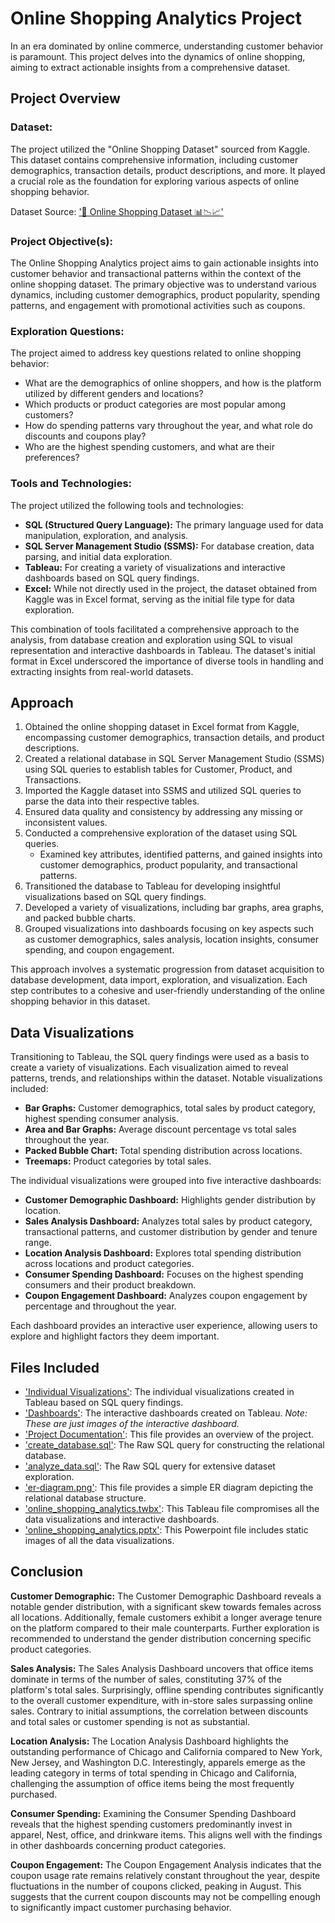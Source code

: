 # Online Shopping Analytics Project
In an era dominated by online commerce, understanding customer behavior is paramount. This project delves into the dynamics of online shopping, aiming to extract actionable insights from a comprehensive dataset.

## Project Overview
### Dataset:
The project utilized the "Online Shopping Dataset" sourced from Kaggle. This dataset contains comprehensive information, including customer demographics, transaction details, product descriptions, and more. It played a crucial role as the foundation for exploring various aspects of online shopping behavior.

Dataset Source: ['🛒 Online Shopping Dataset 📊📉📈'](https://www.kaggle.com/datasets/jacksondivakarr/online-shopping-dataset/data)

### Project Objective(s):
The Online Shopping Analytics project aims to gain actionable insights into customer behavior and transactional patterns within the context of the online shopping dataset. The primary objective was to understand various dynamics, including customer demographics, product popularity, spending patterns, and engagement with promotional activities such as coupons.

### Exploration Questions:
The project aimed to address key questions related to online shopping behavior:
  - What are the demographics of online shoppers, and how is the platform utilized by different genders and locations?
  - Which products or product categories are most popular among customers?
  - How do spending patterns vary throughout the year, and what role do discounts and coupons play?
  - Who are the highest spending customers, and what are their preferences?

### Tools and Technologies:
The project utilized the following tools and technologies:
  - **SQL (Structured Query Language):** The primary language used for data manipulation, exploration, and analysis.
  - **SQL Server Management Studio (SSMS):** For database creation, data parsing, and initial data exploration.
  - **Tableau:** For creating a variety of visualizations and interactive dashboards based on SQL query findings.
  - **Excel:** While not directly used in the project, the dataset obtained from Kaggle was in Excel format, serving as the initial file type for data exploration.

This combination of tools facilitated a comprehensive approach to the analysis, from database creation and exploration using SQL to visual representation and interactive dashboards in Tableau. The dataset's initial format in Excel underscored the importance of diverse tools in handling and extracting insights from real-world datasets.

## Approach
1. Obtained the online shopping dataset in Excel format from Kaggle, encompassing customer demographics, transaction details, and product descriptions.
2. Created a relational database in SQL Server Management Studio (SSMS) using SQL queries to establish tables for Customer, Product, and Transactions.
3. Imported the Kaggle dataset into SSMS and utilized SQL queries to parse the data into their respective tables.
4. Ensured data quality and consistency by addressing any missing or inconsistent values.
5. Conducted a comprehensive exploration of the dataset using SQL queries.
   - Examined key attributes, identified patterns, and gained insights into customer demographics, product popularity, and transactional patterns.
6. Transitioned the database to Tableau for developing insightful visualizations based on SQL query findings.
7. Developed a variety of visualizations, including bar graphs, area graphs, and packed bubble charts.
8. Grouped visualizations into dashboards focusing on key aspects such as customer demographics, sales analysis, location insights, consumer spending, and coupon engagement.

This approach involves a systematic progression from dataset acquisition to database development, data import, exploration, and visualization. Each step contributes to a cohesive and user-friendly understanding of the online shopping behavior in this dataset.

## Data Visualizations
Transitioning to Tableau, the SQL query findings were used as a basis to create a variety of visualizations. Each visualization aimed to reveal patterns, trends, and relationships within the dataset. Notable visualizations included:
  - **Bar Graphs:** Customer demographics, total sales by product category, highest spending consumer analysis.
  - **Area and Bar Graphs:** Average discount percentage vs total sales throughout the year.
  - **Packed Bubble Chart:** Total spending distribution across locations.
  - **Treemaps:** Product categories by total sales.

The individual visualizations were grouped into five interactive dashboards:
  - **Customer Demographic Dashboard:** Highlights gender distribution by location.
  - **Sales Analysis Dashboard:** Analyzes total sales by product category, transactional patterns, and customer distribution by gender and tenure range.
  - **Location Analysis Dashboard:** Explores total spending distribution across locations and product categories.
  - **Consumer Spending Dashboard:** Focuses on the highest spending consumers and their product breakdown.
  - **Coupon Engagement Dashboard:** Analyzes coupon engagement by percentage and throughout the year.
    
Each dashboard provides an interactive user experience, allowing users to explore and highlight factors they deem important.

## Files Included
  - ['Individual Visualizations'](https://github.com/jordanho1006/sql-tableau-projects/tree/main/Online%20Shopping%20Analytics%20Project/Individual%20Visualizations): The individual visualizations created in Tableau based on SQL query findings.
  - ['Dashboards'](https://github.com/jordanho1006/sql-tableau-projects/tree/main/Online%20Shopping%20Analytics%20Project/Dashboards): The interactive dashboards created on Tableau. *Note: These are just images of the interactive dashboard.*
  - ['Project Documentation'](https://github.com/jordanho1006/sql-tableau-projects/blob/main/Online%20Shopping%20Analytics%20Project/Online%20Shopping%20Analytics%20Project%20Documentation.md): This file provides an overview of the project.
  - ['create_database.sql'](https://github.com/jordanho1006/sql-tableau-projects/blob/main/Online%20Shopping%20Analytics%20Project/analyze_data.sql): The Raw SQL query for constructing the relational database.
  - ['analyze_data.sql'](https://github.com/jordanho1006/sql-tableau-projects/blob/main/Online%20Shopping%20Analytics%20Project/create_database.sql): The Raw SQL query for extensive dataset exploration.
  - ['er-diagram.png'](https://github.com/jordanho1006/sql-tableau-projects/blob/main/Online%20Shopping%20Analytics%20Project/er_diagram.PNG): This file provides a simple ER diagram depicting the relational database structure.
  - ['online_shopping_analytics.twbx'](https://github.com/jordanho1006/sql-tableau-projects/blob/main/Online%20Shopping%20Analytics%20Project/online_shopping_analytics.twbx): This Tableau file compromises all the data visualizations and interactive dashboards.
  - ['online_shopping_analytics.pptx'](https://github.com/jordanho1006/sql-tableau-projects/blob/main/Online%20Shopping%20Analytics%20Project/online_shopping_analytics.pptx): This Powerpoint file includes static images of all the data visualizations.
    
## Conclusion
**Customer Demographic:**
The Customer Demographic Dashboard reveals a notable gender distribution, with a significant skew towards females across all locations. Additionally, female customers exhibit a longer average tenure on the platform compared to their male counterparts. Further exploration is recommended to understand the gender distribution concerning specific product categories.

**Sales Analysis:**
The Sales Analysis Dashboard uncovers that office items dominate in terms of the number of sales, constituting 37% of the platform's total sales. Surprisingly, offline spending contributes significantly to the overall customer expenditure, with in-store sales surpassing online sales. Contrary to initial assumptions, the correlation between discounts and total sales or customer spending is not as substantial.

**Location Analysis:**
The Location Analysis Dashboard highlights the outstanding performance of Chicago and California compared to New York, New Jersey, and Washington D.C. Interestingly, apparels emerge as the leading category in terms of total spending in Chicago and California, challenging the assumption of office items being the most frequently purchased.

**Consumer Spending:**
Examining the Consumer Spending Dashboard reveals that the highest spending customers predominantly invest in apparel, Nest, office, and drinkware items. This aligns well with the findings in other dashboards concerning product categories.

**Coupon Engagement:**
The Coupon Engagement Analysis indicates that the coupon usage rate remains relatively constant throughout the year, despite fluctuations in the number of coupons clicked, peaking in August. This suggests that the current coupon discounts may not be compelling enough to significantly impact customer purchasing behavior.

